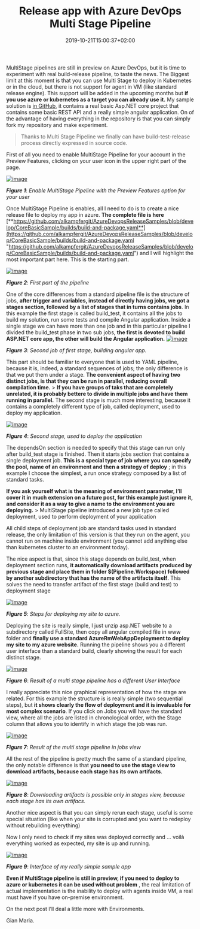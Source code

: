 ﻿---
title: "Release app with Azure DevOps Multi Stage Pipeline"
description: ""
date: 2019-10-21T15:00:37+02:00
draft: false
tags: [AzureDevOps,build,release]
categories: [Azure DevOps]
---
MultiStage pipelines are still in preview on Azure DevOps, but it is time to experiment with real build-release pipeline, to taste the news. The Biggest limit at this moment is that you can use Multi Stage to deploy in Kubernetes or in the cloud, but there is not support for agent in VM (like standard release engine). This support will be added in the upcoming months but  **if you use azure or kubernetes as a target you can already use it.** My sample solution is [in GitHub](https://github.com/alkampfergit/AzureDevopsReleaseSamples), it contains a real basic Asp.NET core project that contains some basic REST API and a really simple angular application. On of the advantage of having everything in the repository is that you can simply fork my repository and make experiment.

> Thanks to Multi Stage Pipeline we finally can have build-test-release process directly expressed in source code.

First of all you need to enable MultiStage Pipeline for your account in the Preview Features, clicking on your user icon in the upper right part of the page.

[![image](https://www.codewrecks.com/blog/wp-content/uploads/2019/10/image_thumb-35.png "image")](https://www.codewrecks.com/blog/wp-content/uploads/2019/10/image-35.png)

 ***Figure 1***: *Enable MultiStage Pipeline with the Preview Features option for your user*

Once MultiStage Pipeline is enables, all I need to do is to create a nice release file to deploy my app in azure.  **The complete file is here** [**https://github.com/alkampfergit/AzureDevopsReleaseSamples/blob/develop/CoreBasicSample/builds/build-and-package.yaml**](https://github.com/alkampfergit/AzureDevopsReleaseSamples/blob/develop/CoreBasicSample/builds/build-and-package.yaml "https://github.com/alkampfergit/AzureDevopsReleaseSamples/blob/develop/CoreBasicSample/builds/build-and-package.yaml") and I will highlight the most important part here. This is the starting part.

[![image](https://www.codewrecks.com/blog/wp-content/uploads/2019/10/image_thumb-36.png "image")](https://www.codewrecks.com/blog/wp-content/uploads/2019/10/image-36.png)

 ***Figure 2***: *First part of the pipeline*

One of the core differences from a standard pipeline file is the structure of jobs,  **after trigger and variables, instead of directly having jobs, we got a stages section, followed by a list of stages that in turns contains jobs**. In this example the first stage is called build\_test, it contains all the jobs to build my solution, run some tests and compile Angular application. Inside a single stage we can have more than one job and in this particular pipeline I divided the build\_test phase in two sub jobs,  **the first is devoted to build ASP.NET core app, the other will build the Angular application.** [![image](https://www.codewrecks.com/blog/wp-content/uploads/2019/10/image_thumb-37.png "image")](https://www.codewrecks.com/blog/wp-content/uploads/2019/10/image-37.png)

 ***Figure 3***: *Second job of first stage, building angular app.*

This part should be familiar to everyone that is used to YAML pipeline, because it is, indeed, a standard sequences of jobs; the only difference is that we put them under a stage.  **The convenient aspect of having two distinct jobs, is that they can be run in parallel, reducing overall compilation time.** >  **If you have groups of taks that are completely unrelated, it is probably bettere to divide in multiple jobs and have them running in parallel.** The second stage is much more interesting, because it contains a completely different type of job, called deployment, used to deploy my application.

[![image](https://www.codewrecks.com/blog/wp-content/uploads/2019/10/image_thumb-38.png "image")](https://www.codewrecks.com/blog/wp-content/uploads/2019/10/image-38.png)

 ***Figure 4***: *Second stage, used to deploy the application*

The dependsOn section is needed to specify that this stage can run only after build\_test stage is finished. Then it starts jobs section that contains a single deployment job.  **This is a special type of job where you can specify the pool, name of an environment and then a strategy of deploy** ; in this example I choose the simplest, a run once strategy composed by a list of standard tasks.

 **If you ask yourself what is the meaning of environment parameter, I’ll cover it in much extension on a future post, for this example just ignore it, and consider it as a way to give a name to the environment you are deploying.** > MultiStage pipeline introduced a new job type called deployment, used to perform deployment of your application

All child steps of deployment job are standard tasks used in standard release, the only limitation of this version is that they run on the agent, you cannot run on machine inside environment (you cannot add anything else than kubernetes cluster to an environment today).

The nice aspect is that, since this stage depends on build\_test, when deployment section runs,  **it automatically download artifacts produced by previous stage and place them in folder $(Pipeline.Workspace) followed by another subdirectory that has the name of the artifacts itself**. This solves the need to transfer artifact of the first stage (build and test) to deployment stage

[![image](https://www.codewrecks.com/blog/wp-content/uploads/2019/10/image_thumb-39.png "image")](https://www.codewrecks.com/blog/wp-content/uploads/2019/10/image-39.png)

 ***Figure 5***: *Steps for deploying my site to azure.*

Deploying the site is really simple, I just unzip asp.NET website to a subdirectory called FullSite, then copy all angular compiled file in www folder and  **finally use a standard AzureRmWebAppDeployment to deploy my site to my azure website.** Running the pipeline shows you a different user interface than a standard build, clearly showing the result for each distinct stage.

[![image](https://www.codewrecks.com/blog/wp-content/uploads/2019/10/image_thumb-40.png "image")](https://www.codewrecks.com/blog/wp-content/uploads/2019/10/image-40.png)

 ***Figure 6***: *Result of a multi stage pipeline has a different User Interface*

I really appreciate this nice graphical representation of how the stage are related. For this example the structure is is really simple (two sequential steps), but **it shows clearly the flow of deployment and it is invaluable for most complex scenario**. If you click on Jobs you will have the standard view, where all the jobs are listed in chronological order, with the Stage column that allows you to identify in which stage the job was run.

[![image](https://www.codewrecks.com/blog/wp-content/uploads/2019/10/image_thumb-41.png "image")](https://www.codewrecks.com/blog/wp-content/uploads/2019/10/image-41.png)

 ***Figure 7***: *Result of the multi stage pipeline in jobs view*

All the rest of the pipeline is pretty much the same of a standard pipeline, the only notable difference is that  **you need to use the stage view to download artifacts, because each stage has its own artifacts**.

[![image](https://www.codewrecks.com/blog/wp-content/uploads/2019/10/image_thumb-42.png "image")](https://www.codewrecks.com/blog/wp-content/uploads/2019/10/image-42.png)

 ***Figure 8***: *Downloading artifacts is possible only in stages view, because each stage has its own artifacs.*

Another nice aspect is that you can simply rerun each stage, useful is some special situation (like when your site is corrupted and you want to redeploy without rebuilding everything)

Now I only need to check if my sites was deployed correctly and … voilà everything worked as expected, my site is up and running.

[![image](https://www.codewrecks.com/blog/wp-content/uploads/2019/10/image_thumb-43.png "image")](https://www.codewrecks.com/blog/wp-content/uploads/2019/10/image-43.png)

 ***Figure 9***: *Interface of my really simple sample app*

 **Even if MultiStage pipeline is still in preview, if you need to deploy to azure or kubernetes it can be used without problem** , the real limitation of actual implementation is the inability to deploy with agents inside VM, a real must have if you have on-premise environment.

On the next post I’ll deal a little more with Environments.

Gian Maria.
